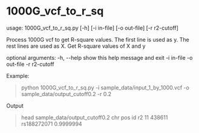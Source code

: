 # 1000G_vcf_to_r_sq

usage: 1000G_vcf_to_r_sq.py [-h] [-i in-file] [-o out-file] [-r r2-cutoff]

Process 1000G vcf to get R-square values. The first line is used as y. The
rest lines are used as X. Get R-square values of X and y

optional arguments:
  -h, --help    show this help message and exit
  -i in-file
  -o out-file
  -r r2-cutoff
  
Example:
> python 1000G_vcf_to_r_sq.py -i sample_data/input_1_by_1000.vcf -o sample_data/output_cutoff0.2 -r 0.2

Output
> head sample_data/output_cutoff0.2
chr     pos     id      r2
11      438611  rs188272071     0.9999994
